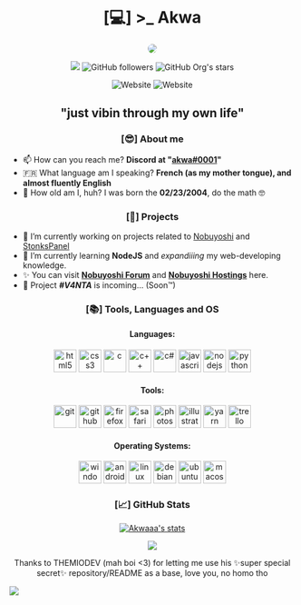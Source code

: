 <h1 align="center">[💻] >_ Akwa</h1>

<p align="center"><a><img src="https://forum.nobuyoshi.red/members/avatars/2.gif" style="border-radius: 75%;"></a></p>

<p align="center">
<img src="https://komarev.com/ghpvc/?username=Akwaaa&color=blueviolet&style=flat-square">
<img alt="GitHub followers" src="https://img.shields.io/github/followers/Akwaaa?color=blueviolet&label=Akwaaa%27s%20GitHub%20Followers&logo=Github&style=flat-square">
<img alt="GitHub Org's stars" src="https://img.shields.io/github/stars/Akwaaa?color=blueviolet&label=Akwaaa%27s%20GitHub%20Stars&logo=github&style=flat-square">
</p>
<p align="center">
<img alt="Website" src="https://img.shields.io/website?label=Nobuyoshi%20Forum%20Website%20Status&logo=Statuspage&style=for-the-badge&url=https%3A%2F%2Fforum.nobuyoshi.red">
<img alt="Website" src="https://img.shields.io/website?label=Nobuyoshi%20Hostings%20Website%20Status&logo=Statuspage&style=for-the-badge&url=https%3A%2F%2Fhost.nobuyoshi.red">
</p>

<h2 align="center">"just vibin through my own life"</h2>

<h3 align="center">[😎] About me </h3>

- 📫 How can you reach me? **Discord at "[akwa#0001](https://discord.com/users/354236474050478080)"**
- :fr: What language am I speaking? **French (as my mother tongue), and almost fluently English**
- 🎂 How old am I, huh? I was born the **02/23/2004**, do the math 🤓 

<h3 align="center">[📅] Projects</h3>

- 🔭 I’m currently working on projects related to [Nobuyoshi](https://github.com/TeamNobuyoshi) and [StonksPanel](https://github.com/StonksPanel)
- 🌱 I’m currently learning **NodeJS** and *expandiiing* my web-developing knowledge.
- ✨ You can visit **[Nobuyoshi Forum](https://forum.nobuyoshi.red)** and **[Nobuyoshi Hostings](https://host.nobuyoshi.red)** here.
- 🎏 Project ***#V4NTA*** is incoming... (Soon™)

<h3 align="center">[📚] Tools, Languages and OS</h3>

<h4 align="center">Languages:</h4>
<p align="center">
<img src="https://devicon.dev/devicon.git/icons/html5/html5-original.svg" alt="html5" width="40" height="40"/> 
<img src="https://devicon.dev/devicon.git/icons/css3/css3-original.svg" alt="css3" width="40" height="40"/>
<img src="https://devicon.dev/devicon.git/icons/c/c-original.svg" alt="c" width="40" height="40"/>
<img src="https://devicon.dev/devicon.git/icons/cplusplus/cplusplus-original.svg" alt="c++" width="40" height="40"/>
<img src="https://devicon.dev/devicon.git/icons/csharp/csharp-original.svg" alt="c#" width="40" height="40"/>
<img src="https://devicon.dev/devicon.git/icons/javascript/javascript-original.svg" alt="javascript" width="40" height="40"/>
<img src="https://devicon.dev/devicon.git/icons/nodejs/nodejs-original.svg" alt="nodejs" width="40" height="40"/>
<img src="https://devicon.dev/devicon.git/icons/python/python-original.svg" alt="python" width="40" height="40"/>
</p>

<h4 align="center">Tools:</h4>
<p align="center">
<img src="https://devicon.dev/devicon.git/icons/git/git-original.svg" alt="git" width="40" height="40"/>
<img src="https://devicon.dev/devicon.git/icons/github/github-original.svg" alt="github" width="40" height="40"/>
<img src="https://devicon.dev/devicon.git/icons/firefox/firefox-plain.svg" alt="firefox" width="40" height="40"/>
<img src="https://devicon.dev/devicon.git/icons/safari/safari-original.svg" alt="safari" width="40" height="40"/>
<img src="https://devicon.dev/devicon.git/icons/photoshop/photoshop-plain.svg" alt="photoshop" width="40" height="40"/>
<img src="https://devicon.dev/devicon.git/icons/illustrator/illustrator-plain.svg" alt="illustrator" width="40" height="40"/>
<img src="https://devicon.dev/devicon.git/icons/yarn/yarn-original.svg" alt="yarn" width="40" height="40"/>
<img src="https://devicon.dev/devicon.git/icons/trello/trello-plain.svg" alt="trello" width="40" height="40"/>
</p>

<h4 align="center">Operating Systems:</h4>
<p align="center">
<img src="https://devicon.dev/devicon.git/icons/windows8/windows8-original.svg" alt="windows" width="40" height="40"/>
<img src="https://devicon.dev/devicon.git/icons/android/android-plain.svg" alt="android" width="40" height="40"/>
<img src="https://devicon.dev/devicon.git/icons/linux/linux-original.svg" alt="linux" width="40" height="40"/>
<img src="https://devicon.dev/devicon.git/icons/debian/debian-original.svg" alt="debian" width="40" height="40"/>
<img src="https://devicon.dev/devicon.git/icons/ubuntu/ubuntu-plain.svg" alt="ubuntu" width="40" height="40"/>
<img src="https://devicon.dev/devicon.git/icons/apple/apple-original.svg" alt="macos" width="40" height="40"/>
</p>

<h3 align="center">[📈] GitHub Stats </h3>

<p align="center"><a href="https://github.com/Akwaaa">
<img align="center" src="https://github-readme-stats.vercel.app/api?username=Akwaaa&show_icons=true&include_all_commits=true&show_icons=true&title_color=fff&icon_color=79ff97&text_color=9f9f9f&bg_color=151515" alt="Akwaaa's stats" />
</a></p>
<p align="center"><a align="center" href="https://github.com/Akwaaa?tab=repositories">
  <img align="center" src="https://github-readme-stats.vercel.app/api/top-langs/?username=Akwaaa&layout=compact&show_icons=true&title_color=fff&icon_color=79ff97&text_color=9f9f9f&bg_color=151515"/></a></p>

<p align="center">Thanks to THEMIODEV (mah boi <3) for letting me use his ✨super special secret✨ repository/README as a base, love you, no homo tho</p>

<img href="https://github.com/THEMIODEV" src="https://img.shields.io/badge/github-THEMIODEV-important"/>

